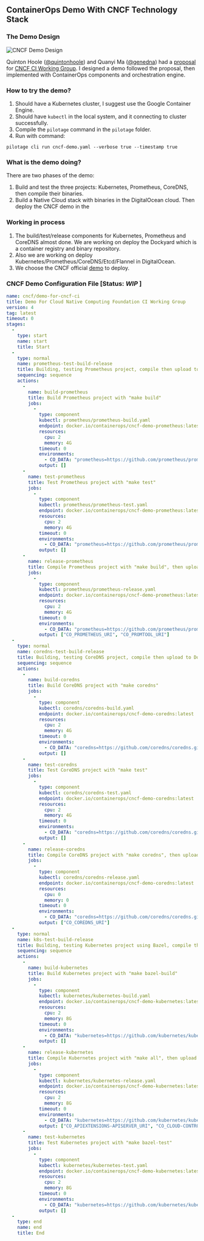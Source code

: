 ## ContainerOps Demo With CNCF Technology Stack

### The Demo Design

![CNCF Demo Design](demo-for-cncf-ci.png)

Quinton Hoole ([@quintonhoole](https://github.com/quintonhoole)) and Quanyi Ma ([@genedna](https://github.com/genedna)) had a [proposal](https://docs.google.com/document/d/1G2UXaDBjGXpdvVD-yl-hpIV4z8RRJvEvaJhsPEBbiPI) for [CNCF CI Working Group](https://github.com/cncf/wg-ci). I designed a demo followed the proposal, then implemented with ContainerOps components and orchestration engine.

### How to try the demo?

1. Should have a Kubernetes cluster, I suggest use the Google Container Engine.
2. Should have `kubectl` in the local system, and it connecting to cluster successfully.
3. Compile the `pilotage` command in the `pilotage` folder.
4. Run with command:

```
pilotage cli run cncf-demo.yaml --verbose true --timestamp true
```

### What is the demo doing?

There are two phases of the demo: 
1. Build and test the three projects: Kubernetes, Prometheus, CoreDNS, then compile their binaries.
2. Build a Native Cloud stack with binaries in the DigitalOcean cloud. Then deploy the CNCF demo in the 

### Working in process

1. The build/test/release components for Kubernetes, Prometheus and CoreDNS almost done. We are working on deploy the Dockyard which is a container registry and binary repository.
2. Also we are working on deploy Kubernetes/Prometheus/CoreDNS/Etcd/Flannel in DigitalOcean.
3. We choose the CNCF official [demo](https://github.com/cncf/demo) to deploy.

### CNCF Demo Configuration File [Status: _WIP_ ]

```yaml
name: cncf/demo-for-cncf-ci
title: Demo For Cloud Native Computing Foundation CI Working Group
version: 4
tag: latest
timeout: 0
stages:
  -
    type: start
    name: start
    title: Start
  -
    type: normal
    name: prometheus-test-build-release
    title: Building, testing Prometheus project, compile then upload to Dockyard artifact repository.
    sequencing: sequence
    actions:
      -
        name: build-prometheus
        title: Build Prometheus project with "make build"
        jobs:
          -
            type: component
            kubectl: prometheus/prometheus-build.yaml
            endpoint: docker.io/containerops/cncf-demo-prometheus:latest
            resources:
              cpu: 2
              memory: 4G
            timeout: 0
            environments:
              - CO_DATA: "prometheus=https://github.com/prometheus/prometheus.git action=build release=test.opshub.sh/containerops/cncf-demo/demo"
            output: []
      -
        name: test-prometheus
        title: Test Prometheus project with "make test"
        jobs:
          -
            type: component
            kubectl: prometheus/prometheus-test.yaml
            endpoint: docker.io/containerops/cncf-demo-prometheus:latest
            resources:
              cpu: 2
              memory: 4G
            timeout: 0
            environments:
              - CO_DATA: "prometheus=https://github.com/prometheus/prometheus.git action=test release=test.opshub.sh/containerops/cncf-demo/demo"
            output: []
      -
        name: release-prometheus
        title: Compile Prometheus project with "make build", then upload to artifact repository
        jobs:
          -
            type: component
            kubectl: prometheus/prometheus-release.yaml
            endpoint: docker.io/containerops/cncf-demo-prometheus:latest
            resources:
              cpu: 2
              memory: 4G
            timeout: 0
            environments:
              - CO_DATA: "prometheus=https://github.com/prometheus/prometheus.git action=release release=test.opshub.sh/containerops/cncf-demo/demo"
            output: ["CO_PROMETHEUS_URI", "CO_PROMTOOL_URI"]
  -
    type: normal
    name: coredns-test-build-release
    title: Building, testing CoreDNS project, compile then upload to Dockyard artifact repository.
    sequencing: sequence
    actions:
      -
        name: build-coredns
        title: Build CoreDNS project with "make coredns"
        jobs:
          -
            type: component
            kubectl: coredns/coredns-build.yaml
            endpoint: docker.io/containerops/cncf-demo-coredns:latest
            resources:
              cpu: 2
              memory: 4G
            timeout: 0
            environments:
              - CO_DATA: "coredns=https://github.com/coredns/coredns.git action=test release=test.opshub.sh/containerops/cncf-demo/demo"
            output: []
      -
        name: test-coredns
        title: Test CoreDNS project with "make test"
        jobs:
          -
            type: component
            kubectl: coredns/coredns-test.yaml
            endpoint: docker.io/containerops/cncf-demo-coredns:latest
            resources:
              cpu: 2
              memory: 4G
            timeout: 0
            environments:
              - CO_DATA: "coredns=https://github.com/coredns/coredns.git action=test release=test.opshub.sh/containerops/cncf-demo/demo"
            output: []
      -
        name: release-coredns
        title: Compile CoreDNS project with "make coredns", then upload to artifact repository
        jobs:
          -
            type: component
            kubectl: coredns/coredns-release.yaml
            endpoint: docker.io/containerops/cncf-demo-coredns:latest
            resources:
              cpu: 0
              memory: 0
            timeout: 0
            environments:
              - CO_DATA: "coredns=https://github.com/coredns/coredns.git action=release release=test.opshub.sh/containerops/cncf-demo/demo"
            output: ["CO_COREDNS_URI"]
  -
    type: normal
    name: k8s-test-build-release
    title: Building, testing Kubernetes project using Bazel, compile then upload to Dockyard artifact repository.
    sequencing: sequence
    actions:
      -
        name: build-kubernetes
        title: Build Kubernetes project with "make bazel-build"
        jobs:
          -
            type: component
            kubectl: kubernetes/kubernetes-build.yaml
            endpoint: docker.io/containerops/cncf-demo-kubernetes:latest
            resources:
              cpu: 2
              memory: 8G
            timeout: 0
            environments:
              - CO_DATA: "kubernetes=https://github.com/kubernetes/kubernetes.git action=build release=test.opshub.sh/containerops/cncf-demo/demo"
            output: []
      -
        name: release-kubernetes
        title: Compile Kubernetes project with "make all", then upload all binaries to artifact repository
        jobs:
          -
            type: component
            kubectl: kubernetes/kubernetes-release.yaml
            endpoint: docker.io/containerops/cncf-demo-kubernetes:latest
            resources:
              cpu: 2
              memory: 8G
            timeout: 0
            environments:
              - CO_DATA: "kubernetes=https://github.com/kubernetes/kubernetes.git action=release release=test.opshub.sh/containerops/cncf-demo/demo"
            output: ["CO_APIEXTENSIONS-APISERVER_URI", "CO_CLOUD-CONTROLLER-MANAGER_URI", "CO_CONVERSION-GEN_URI", "CO_DEEPCOPY-GEN_URI", "CO_DEFAULTER-GEN_URI", "CO_E2E.TEST_URI", "CO_E2E_NODE.TEST_URI", "CO_GENDOCS_URI", "CO_GENFEDDOCS_URI", "CO_GENKUBEDOCS_URI", "CO_GENMAN_URI", "CO_GENSWAGGERTYPEDOCS_URI", "CO_GENYAML_URI", "CO_GINKGO_URI", "CO_GKE-CERTIFICATES-CONTROLLER_URI", "CO_GO-BINDATA_URI", "CO_HYPERKUBE_URI", "CO_KUBE-AGGREGATOR_URI", "CO_KUBE-APISERVER_URI", "CO_KUBE-CONTROLLER-MANAGER_URI", "CO_KUBE-PROXY_URI", "CO_KUBE-SCHEDULER_URI", "CO_KUBEADM_URI", "CO_KUBECTL_URI", "CO_KUBEFED_URI", "CO_KUBELET_URI", "CO_KUBEMARK_URI", "CO_LINKCHECK_URI", "CO_MUNGEDOCS_URI", "CO_OPENAPI-GEN_URI", "CO_TESTSTALE_URI"]
      -
        name: test-kubernetes
        title: Test Kubernetes project with "make bazel-test"
        jobs:
          -
            type: component
            kubectl: kubernetes/kubernetes-test.yaml
            endpoint: docker.io/containerops/cncf-demo-kubernetes:latest
            resources:
              cpu: 2
              memory: 8G
            timeout: 0
            environments:
              - CO_DATA: "kubernetes=https://github.com/kubernetes/kubernetes.git action=test release=test.opshub.sh/containerops/cncf-demo/demo"
            output: []
  -
    type: end
    name: end
    title: End

```